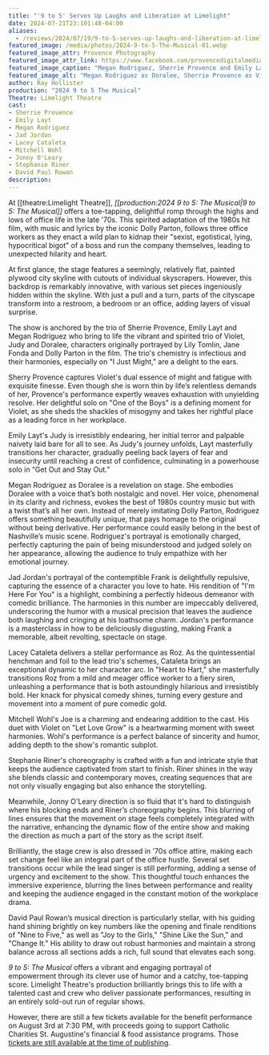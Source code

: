```yaml
---
title: "'9 to 5' Serves Up Laughs and Liberation at Limelight"
date: 2024-07-21T23:101:48-04:00
aliases:
  - /reviews/2024/07/19/9-to-5-serves-up-laughs-and-liberation-at-limelight/
featured_image: /media/photos/2024-9-to-5-The-Musical-01.webp
featured_image_attr: Provence Photography
featured_image_attr_link: https://www.facebook.com/provencedigitalmedia
featured_image_caption: "Megan Rodriguez, Sherrie Provence and Emily Layt bring to life the vibrant and spirited trio of Doralee, Violet and Judy in Limelight Theatre's rendition of '9 to 5: The Musical'"
featured_image_alt: "Megan Rodriguez as Doralee, Sherrie Provence as Violet and Emily Layt as Judy in Limelight Theatre's production of '9 to 5'"
author: Ray Hollister
production: "2024 9 to 5 The Musical"
Theatre: Limelight Theatre
cast: 
- Sherrie Provence
- Emily Layt
- Megan Rodriguez
- Jad Jordan
- Lacey Cataleta
- Mitchell Wohl
- Jonny O'Leary
- Stephanie Riner
- David Paul Rowan
description:
---
```

At [[theatre:Limelight Theatre]], *[[production:2024 9 to 5: The Musical|9 to 5: The Musical]]* offers a toe-tapping, delightful romp through the highs and lows of office life in the late '70s. This spirited adaptation of the 1980s hit film, with music and lyrics by the iconic Dolly Parton, follows three office workers as they enact a wild plan to kidnap their "sexist, egotistical, lying, hypocritical bigot" of a boss and run the company themselves, leading to unexpected hilarity and heart.

At first glance, the stage features a seemingly, relatively flat, painted plywood city skyline with cutouts of individual skyscrapers. However, this backdrop is remarkably innovative, with various set pieces ingeniously hidden within the skyline. With just a pull and a turn, parts of the cityscape transform into a restroom, a bedroom or an office, adding layers of visual surprise. 

The show is anchored by the trio of Sherrie Provence, Emily Layt and Megan Rodriguez who bring to life the vibrant and spirited trio of Violet, Judy and Doralee, characters originally portrayed by Lily Tomlin, Jane Fonda and Dolly Parton in the film. The trio's chemistry is infectious and their harmonies, especially on "I Just Might," are a delight to the ears.

Sherry Provence captures Violet's dual essence of might and fatigue with exquisite finesse. Even though she is worn thin by life’s relentless demands of her, Provence's performance expertly weaves exhaustion with unyielding resolve. Her delightful solo on "One of the Boys" is a defining moment for Violet, as she sheds the shackles of misogyny and takes her rightful place as a leading force in her workplace.

Emily Layt's Judy is irresistibly endearing, her initial terror and palpable naivety laid bare for all to see. As Judy's journey unfolds, Layt masterfully transitions her character, gradually peeling back layers of fear and insecurity until reaching a crest of confidence, culminating in a powerhouse solo in “Get Out and Stay Out.” 

Megan Rodriguez as Doralee is a revelation on stage. She embodies Doralee with a voice that’s both nostalgic and novel. Her voice, phenomenal in its clarity and richness, evokes the best of 1980s country music but with a twist that’s all her own. Instead of merely imitating Dolly Parton, Rodriguez offers something beautifully unique, that pays homage to the original without being derivative. Her performance could easily belong in the best of Nashville’s music scene. Rodriguez's portrayal is emotionally charged, perfectly capturing the pain of being misunderstood and judged solely on her appearance, allowing the audience to truly empathize with her emotional journey.

Jad Jordan's portrayal of the contemptible Frank is delightfully repulsive, capturing the essence of a character you love to hate. His rendition of "I'm Here For You" is a highlight, combining a perfectly hideous demeanor with comedic brilliance. The harmonies in this number are impeccably delivered, underscoring the humor with a musical precision that leaves the audience both laughing and cringing at his loathsome charm. Jordan's performance is a masterclass in how to be deliciously disgusting, making Frank a memorable, albeit revolting, spectacle on stage.

Lacey Cataleta delivers a stellar performance as Roz. As the quintessential henchman and foil to the lead trio's schemes, Cataleta brings an exceptional dynamic to her character arc. In "Heart to Hart," she masterfully transitions Roz from a mild and meager office worker to a fiery siren, unleashing a performance that is both astoundingly hilarious and irresistibly bold. Her knack for physical comedy shines, turning every gesture and movement into a moment of pure comedic gold.

Mitchell Wohl's Joe is a charming and endearing addition to the cast. His duet with Violet on "Let Love Grow" is a heartwarming moment with sweet harmonies. Wohl's performance is a perfect balance of sincerity and humor, adding depth to the show's romantic subplot. 

Stephanie Riner's choreography is crafted with a fun and intricate style that keeps the audience captivated from start to finish. Riner shines in the way she blends classic and contemporary moves, creating sequences that are not only visually engaging but also enhance the storytelling. 

Meanwhile, Jonny O'Leary direction is so fluid that it's hard to distinguish where his blocking ends and Riner’s choreography begins. This blurring of lines ensures that the movement on stage feels completely integrated with the narrative, enhancing the dynamic flow of the entire show and making the direction as much a part of the story as the script itself. 

Brilliantly, the stage crew is also dressed in '70s office attire, making each set change feel like an integral part of the office hustle. Several set transitions occur while the lead singer is still performing, adding a sense of urgency and excitement to the show. This thoughtful touch enhances the immersive experience, blurring the lines between performance and reality and keeping the audience engaged in the constant motion of the workplace drama. 

David Paul Rowan’s musical direction is particularly stellar, with his guiding hand shining brightly on key numbers like the opening and finale renditions of "Nine to Five," as well as "Joy to the Girls," "Shine Like the Sun," and "Change It." His ability to draw out robust harmonies and maintain a strong balance across all sections adds a rich, full sound that elevates each song. 

*9 to 5: The Musical* offers a vibrant and engaging portrayal of empowerment through its clever use of humor and a catchy, toe-tapping score. Limelight Theatre's production brilliantly brings this to life with a talented cast and crew who deliver passionate performances, resulting in an entirely sold-out run of regular shows. 

However, there are still a few tickets available for the benefit performance on August 3rd at 7:30 PM, with proceeds going to support Catholic Charities St. Augustine's financial & food assistance programs. Those [tickets are still available at the time of publishing](https://one.bidpal.net/ccbtheatre2024/ticketing).